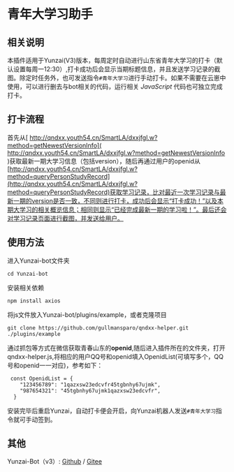 # 青年大学习助手
## 相关说明
本插件适用于Yunzai(V3)版本，每周定时自动进行山东省青年大学习的打卡（默认设置每周一12:30）,打卡成功后会显示当期标题信息，并且发送学习记录的截图。除定时任务外，也可发送指令``#青年大学习``进行手动打卡。如果不需要在云崽中使用，可以进行删去与bot相关的代码，运行相关 *JavaScript* 代码也可独立完成打卡。
## 打卡流程
首先从[ http://qndxx.youth54.cn/SmartLA/dxxjfgl.w?method=getNewestVersionInfo]( http://qndxx.youth54.cn/SmartLA/dxxjfgl.w?method=getNewestVersionInfo )获取最新一期大学习信息（包括version），随后再通过用户的openid从[http://qndxx.youth54.cn/SmartLA/dxxjfgl.w?method=queryPersonStudyRecord](http://qndxx.youth54.cn/SmartLA/dxxjfgl.w?method=queryPersonStudyRecord)获取学习记录，比对最近一次学习记录与最新一期的version是否一致，不同则进行打卡，成功后会显示“打卡成功！”以及本期大学习的相关概览信息；相同则显示“已经完成最新一期的学习啦！”。最后还会对学习记录页面进行截图，并发送给用户。
## 使用方法
进入Yunzai-bot文件夹
```
cd Yunzai-bot 
```
安装相关依赖
```
npm install axios
```
将js文件放入Yunzai-bot/plugins/example，或者克隆项目
```
git clone https://github.com/gullmansparo/qndxx-helper.git ./plugins/example
```

通过抓包等方式在微信获取青春山东的**openid**,随后进入插件所在的文件夹，打开qndxx-helper.js,将相应的用户QQ号和openid填入OpenidList(可填写多个，QQ号和openid一一对应)，参考如下：
```
 const OpenidList = {
    "123456789": "1qazxsw23edcvfr45tgbnhy67ujmk",
    "987654321": "45tgbnhy67ujmk1qazxsw23edcvfr",
  }
```
安装完毕后重启Yunzai，自动打卡便会开启，向Yunzai机器人发送``#青年大学习``指令就可手动签到。
## 其他
Yunzai-Bot（v3）: [Github](https://github.com/Le-niao/Yunzai-Bot) / [Gitee](https://gitee.com/Le-niao/Yunzai-Bot)
